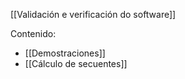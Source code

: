 [[Validación e verificación do software]]

Contenido:
+ [[Demostraciones]]
+ [[Cálculo de secuentes]]